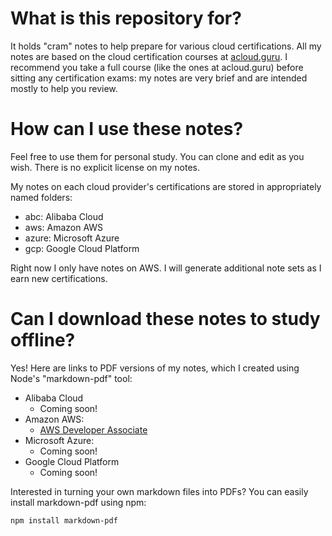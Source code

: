 # What is this repository for? 

It holds "cram" notes to help prepare for various cloud certifications. All my notes are based on the cloud certification courses at [acloud.guru](https://acloud.guru). I recommend you take a full course (like the ones at acloud.guru) before sitting any certification exams: my notes are very brief and are intended mostly to help you review. 

# How can I use these notes?

Feel free to use them for personal study. You can clone and edit as you wish. There is no explicit license on my notes.

My notes on each cloud provider's certifications are stored in appropriately named folders:
- abc: Alibaba Cloud
- aws: Amazon AWS
- azure: Microsoft Azure
- gcp: Google Cloud Platform

Right now I only have notes on AWS. I will generate additional note sets as I earn new certifications. 

# Can I download these notes to study offline? 

Yes! Here are links to PDF versions of my notes, which I created using Node's "markdown-pdf" tool:

- Alibaba Cloud
    - Coming soon!
- Amazon AWS:
    - [AWS Developer Associate](https://s3.amazonaws.com/cloudcertnotes/aws_associate_notes.pdf)
- Microsoft Azure:
    - Coming soon!
- Google Cloud Platform
    - Coming soon!

Interested in turning your own markdown files into PDFs? You can easily install markdown-pdf using npm:

`npm install markdown-pdf`
